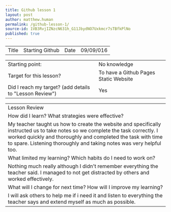 ```yaml
---
title: Github lesson 1
layout: post
author: matthew.human
permalink: /github-lesson-1/
source-id: 1VB3RvjIZNzcN631h_G11JbydNO7Uxkmcr7sTBfkPlNo
published: true
---
```

<table>
  <tr>
    <td>Title</td>
    <td>Starting Github</td>
    <td>Date</td>
    <td>09/09/016</td>
  </tr>
</table>


<table>
  <tr>
    <td>Starting point:</td>
    <td>No knowledge</td>
  </tr>
  <tr>
    <td>Target for this lesson?</td>
    <td>To have a Github Pages Static Website</td>
  </tr>
  <tr>
    <td>Did I reach my target? 
(add details to "Lesson Review")</td>
    <td> Yes</td>
  </tr>
</table>


<table>
  <tr>
    <td>Lesson Review</td>
  </tr>
  <tr>
    <td>How did I learn? What strategies were effective? </td>
  </tr>
  <tr>
    <td>My teacher taught us how to create the website and specifically instructed us to take notes so we complete the task correctly. I worked quickly and thoroughly and completed the task with time to spare. Listening thoroughly and taking notes was very helpful too.</td>
  </tr>
  <tr>
    <td>What limited my learning? Which habits do I need to work on? </td>
  </tr>
  <tr>
    <td>Nothing much really although I didn't remember everything the teacher said. I managed to not get distracted by others and worked effectively.</td>
  </tr>
  <tr>
    <td>What will I change for next time? How will I improve my learning?</td>
  </tr>
  <tr>
    <td>I will ask others to help me if i need it and listen to everything the teacher says and extend myself as much as possible.</td>
  </tr>
</table>


